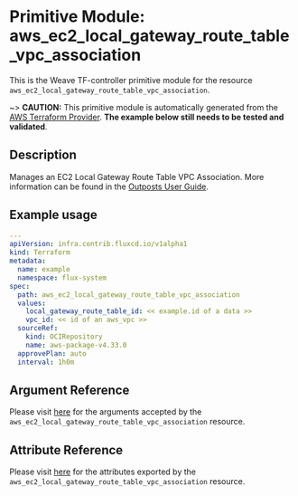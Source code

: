 
# Primitive Module: aws_ec2_local_gateway_route_table_vpc_association

This is the Weave TF-controller primitive module for the resource `aws_ec2_local_gateway_route_table_vpc_association`.

~> **CAUTION:** This primitive module is automatically generated from the [AWS Terraform Provider](https://registry.terraform.io/providers/hashicorp/aws/latest/docs/resources/ec2_local_gateway_route_table_vpc_association). **The example below still needs to be tested and validated**.

## Description

Manages an EC2 Local Gateway Route Table VPC Association. More information can be found in the [Outposts User Guide](https://docs.aws.amazon.com/outposts/latest/userguide/outposts-local-gateways.html#vpc-associations).

## Example usage

```yaml
---
apiVersion: infra.contrib.fluxcd.io/v1alpha1
kind: Terraform
metadata:
  name: example
  namespace: flux-system
spec:
  path: aws_ec2_local_gateway_route_table_vpc_association
  values:
    local_gateway_route_table_id: << example.id of a data >>
    vpc_id: << id of an aws_vpc >>
  sourceRef:
    kind: OCIRepository
    name: aws-package-v4.33.0
  approvePlan: auto
  interval: 1h0m
```

## Argument Reference

Please visit [here](https://registry.terraform.io/providers/hashicorp/aws/latest/docs/resources/ec2_local_gateway_route_table_vpc_association#argument-reference) for the arguments accepted by the `aws_ec2_local_gateway_route_table_vpc_association` resource.

## Attribute Reference

Please visit [here](https://registry.terraform.io/providers/hashicorp/aws/latest/docs/resources/ec2_local_gateway_route_table_vpc_association#attributes-reference) for the attributes exported by the `aws_ec2_local_gateway_route_table_vpc_association` resource.
